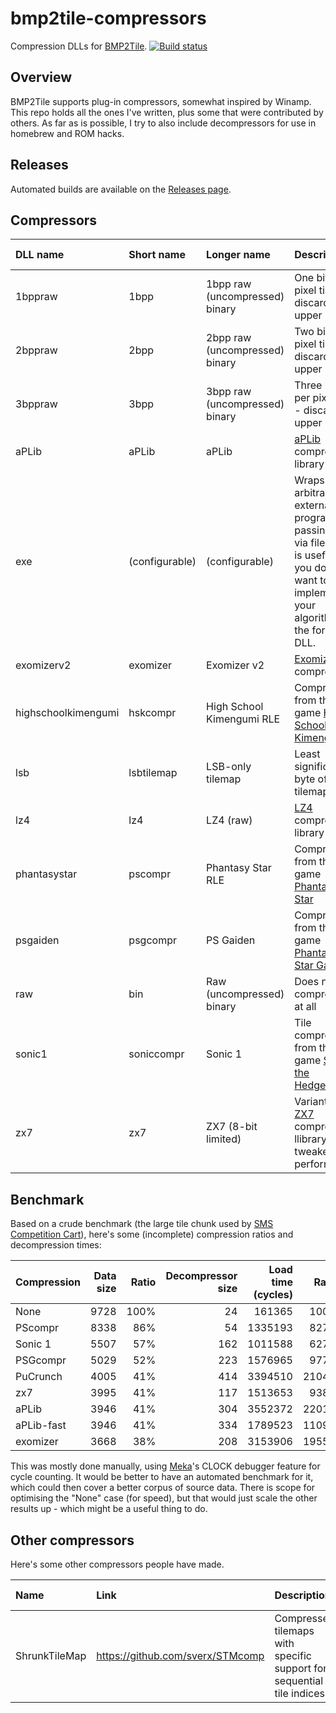 bmp2tile-compressors
====================

Compression DLLs for [BMP2Tile](https://github.com/maxim-zhao/bmp2tile). [![Build status](https://ci.appveyor.com/api/projects/status/hbooun6oc0ux6ujh?svg=true)](https://ci.appveyor.com/project/maxim-zhao/bmp2tilecompressors)


Overview
----

BMP2Tile supports plug-in compressors, somewhat inspired by Winamp. This repo holds all the ones I've written, plus some that were contributed by others. As far as is possible, I try to also include decompressors for use in homebrew and ROM hacks.

Releases
----

Automated builds are available on the [Releases page](https://github.com/maxim-zhao/bmp2tilecompressors/releases).

Compressors
----

| DLL name |  Short name | Longer name | Description | Tiles supported | Tilemap supported |
|:---------|:------------|:------------|:------------|-------|---------|
| 1bppraw  | 1bpp        | 1bpp raw (uncompressed) binary | One bit per pixel tiles - discards upper bits   | ✅ |   |
| 2bppraw  | 2bpp        | 2bpp raw (uncompressed) binary | Two bits per pixel tiles - discards upper bits  | ✅ |   |
| 3bppraw  | 3bpp        | 3bpp raw (uncompressed) binary | Three bits per pixel tiles - discards upper bit | ✅ |   |
| aPLib    | aPLib       | aPLib | [aPLib](http://ibsensoftware.com/products_aPLib.html) compression library | ✅ | ✅ |
| exe      | (configurable) | (configurable) | Wraps arbitrary external programs, passing data via files. This is useful if you do not want to implement your algorithm in the form of a DLL. | ✅ | ✅ |
| exomizerv2 | exomizer  | Exomizer v2 | [Exomizer](https://bitbucket.org/magli143/exomizer/wiki/Home) v2 compression | ✅ | ✅ |
| highschoolkimengumi | hskcompr | High School Kimengumi RLE | Compression from the game [High School! Kimengumi](http://www.smspower.org/Games/HighSchoolKimengumi-SMS) | ✅ | ✅ |
| lsb      | lsbtilemap  | LSB-only tilemap | Least significant byte of tilemap data |   | ✅ |
| lz4      | lz4         | LZ4 (raw) | [LZ4](http://www.lz4.org/) compression library | ✅ | ✅ |
| phantasystar | pscompr | Phantasy Star RLE | Compression from the game [Phantasy Star](http://www.smspower.org/Games/PhantasyStar-SMS) | ✅ | ✅ |
| psgaiden | psgcompr    | PS Gaiden | Compression from the game [Phantasy Star Gaiden](http://www.smspower.org/Games/PhantasyStarGaiden-GG) | ✅ |   |
| raw      | bin         | Raw (uncompressed) binary | Does no compression at all | ✅ | ✅ |
| sonic1   | soniccompr  | Sonic 1 | Tile compression from the game [Sonic the Hedgehog](http://www.smspower.org/Games/SonicTheHedgehog-SMS) | ✅ |   |
| zx7      | zx7         | ZX7 (8-bit limited) | Variant of [ZX7](http://www.worldofspectrum.org/infoseekid.cgi?id=0027996) compression llibrary tweaked for performance | ✅ | ✅ |

Benchmark
----

Based on a crude benchmark (the large tile chunk used by [SMS Competition Cart](https://github.com/maxim-zhao/sms-competition-cart)), here's some (incomplete) compression ratios and decompression times:

| Compression | Data size | Ratio | Decompressor size | Load time (cycles) | Ratio |
|:------------|----------:|------:|------------------:|-------------------:|------:|
| None        |      9728 | 100%  |                24 |             161365 |  100% |
| PScompr     |      8338 |  86%  |                54 |            1335193 |  827% |
| Sonic 1     |      5507 |  57%  |               162 |            1011588 |  627% |
| PSGcompr    |      5029 |  52%  |               223 |            1576965 |  977% |
| PuCrunch    |      4005 |  41%  |               414 |            3394510 | 2104% |
| zx7         |      3995 |  41%  |               117 |            1513653 |  938% |
| aPLib       |      3946 |  41%  |               304 |            3552372 | 2201% |
| aPLib-fast  |      3946 |  41%  |               334 |            1789523 | 1109% |
| exomizer    |      3668 |  38%  |               208 |            3153906 | 1955% |

This was mostly done manually, using [Meka](http://www.smspower.org/meka/)'s CLOCK debugger feature for cycle counting. It would be better to have an automated benchmark for it, which could then cover a better corpus of source data. There is scope for optimising the "None" case (for speed), but that would just scale the other results up - which might be a useful thing to do.

Other compressors
----

Here's some other compressors people have made.

| Name | Link | Description | Tiles supported | Tilemap supported |
|:-----|:-----|:------------|-----------------|-------------------|
| ShrunkTileMap | https://github.com/sverx/STMcomp | Compresses tilemaps with specific support for sequential tile indices |   | ✅ |
